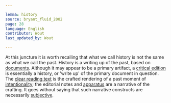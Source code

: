 ```yaml
---

lemma: history
source: bryant_fluid_2002
page: 28
language: English
contributor: Wout
last_updated_by: Wout

---
```


At this juncture it is worth recalling that what we call history is not the same as what we call the past. History is a writing up of the past, based on [documents](document.html). Although it may appear to be a primary artifact, a [critical edition](editionCritical.html) is essentially a history, or 'write up' of the primary document in question. The [clear reading text](textClear.html) is the crafted rendering of a past moment of [intentionality](intentionality.html); the editorial notes and [apparatus](apparatusCritical.html) are a narrative of the crafting. It goes without saying that such narrative constructs are necessarily [subjective](objectivity.html).
